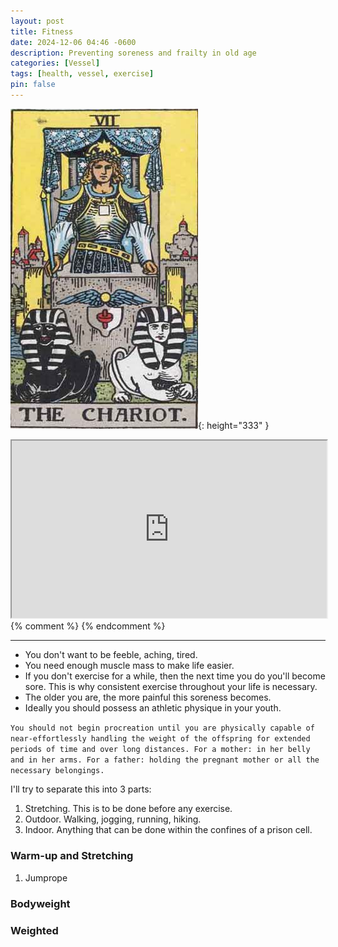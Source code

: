 ```yaml
---
layout: post
title: Fitness
date: 2024-12-06 04:46 -0600
description: Preventing soreness and frailty in old age
categories: [Vessel]
tags: [health, vessel, exercise]
pin: false
---
```


![Desktop View](/assets/media/images/07.png){: height="333" }
<iframe id="odysee-iframe" style="width:100%; aspect-ratio:16 / 9;" src="https://odysee.com/$/embed/@mivel:f/suicideboys-omniman:9?r=7FQSqskDpqQ2GGj1ybZbywXaahZqbELU&signature=b69a8d982414b4b9860f06658529eb050228a62fadf6a36bc979bc0a111530d236c8d1821c9749fa9faa39660a57983f0a60d3d36679cf5e3f61bbb1a5c4198d&signature_ts=1733504971" allowfullscreen></iframe>
{% comment %}
{% endcomment %}

---

- You don't want to be feeble, aching, tired.
- You need enough muscle mass to make life easier.
- If you don't exercise for a while, then the next time you do you'll become sore. This is why consistent exercise throughout your life is necessary.
- The older you are, the more painful this soreness becomes.
- Ideally you should possess an athletic physique in your youth.

``You should not begin procreation until you are physically capable of near-effortlessly handling the weight of the offspring for extended periods of time and over long distances.
For a mother: in her belly and in her arms.
For a father: holding the pregnant mother or all the necessary belongings.``

I'll try to separate this into 3 parts:
1. Stretching. This is to be done before any exercise.
2. Outdoor. Walking, jogging, running, hiking.
3. Indoor. Anything that can be done within the confines of a prison cell.

### Warm-up and Stretching
1. Jumprope

### Bodyweight

### Weighted